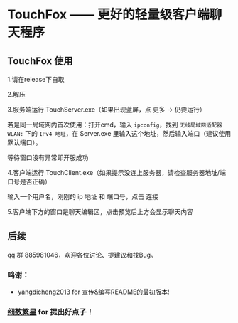 # TouchFox —— 更好的轻量级客户端聊天程序



## TouchFox 使用

1.请在release下自取

2.解压

3.服务端运行 TouchServer.exe（如果出现蓝屏，点 更多 -> 仍要运行）

若是同一局域网内首次使用：打开cmd，输入 `ipconfig`，找到 `无线局域网适配器 WLAN:` 下的 `IPv4 地址`，在 Server.exe 里输入这个地址，然后输入端口（建议使用默认端口）。

等待窗口没有异常即开服成功

4.客户端运行 TouchClient.exe（如果提示没连上服务器，请检查服务器地址/端口号是否正确）

输入一个用户名，刚刚的 ip 地址 和 端口号，点击 连接

5.客户端下方的窗口是聊天编辑区，点击预览后上方会显示聊天内容

## 后续

qq 群 885981046，欢迎各位讨论、提建议和找Bug。

### 鸣谢：

- [yangdicheng2013](https://www.luogu.com.cn/user/1268479) for 宣传&编写README的最初版本!

### [细数繁星](https://www.luogu.com.cn/user/824363) for 提出好点子！


